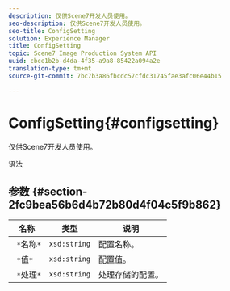 ```yaml
---
description: 仅供Scene7开发人员使用。
seo-description: 仅供Scene7开发人员使用。
seo-title: ConfigSetting
solution: Experience Manager
title: ConfigSetting
topic: Scene7 Image Production System API
uuid: cbce1b2b-d4da-4f35-a9a8-85422a094a2e
translation-type: tm+mt
source-git-commit: 7bc7b3a86fbcdc57cfdc31745fae3afc06e44b15

---
```



# ConfigSetting{#configsetting}

仅供Scene7开发人员使用。

语法

## 参数 {#section-2fc9bea56b6d4b72b80d4f04c5f9b862}

| 名称 | 类型 | 说明 |
|---|---|---|
| ` *`名称`*` | `xsd:string` | 配置名称。 |
| ` *`值`*` | `xsd:string` | 配置值。 |
| ` *`处理`*` | `xsd:string` | 处理存储的配置。 |

